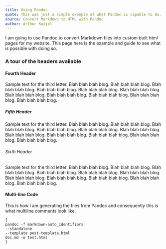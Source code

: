 ```yaml
---
title: Using Pandoc
quote: This was just a simple example of what Pandoc is capable to do. 
source: Convert Markdown to HTML with Pandoc
author: Arthur Koziel
---
```


I am going to use Pandoc to convert Markdown files into custom built html pages for my website. 
This page here is the example and guide to see what is possible with doing so.

### A tour of the headers available 

#### Fourth Header
Sample text for the third letter.
Blah blah blah blog.
Blah blah blah blog.
Blah blah blah blog.
Blah blah blah blog.
Blah blah blah blog.
Blah blah blah blog.
Blah blah blah blog.
Blah blah blah blog.
Blah blah blah blog.
Blah blah blah blog.
Blah blah blah blog.

##### Fifth Header
Sample text for the third letter.
Blah blah blah blog.
Blah blah blah blog.
Blah blah blah blog.
Blah blah blah blog.
Blah blah blah blog.
Blah blah blah blog.
Blah blah blah blog.
Blah blah blah blog.
Blah blah blah blog.
Blah blah blah blog.
Blah blah blah blog.

###### Sixth Header
Sample text for the third letter.
Blah blah blah blog.
Blah blah blah blog.
Blah blah blah blog.
Blah blah blah blog.
Blah blah blah blog.
Blah blah blah blog.
Blah blah blah blog.
Blah blah blah blog.
Blah blah blah blog.
Blah blah blah blog.
Blah blah blah blog.

#### Multi-line Code
This is how I am generating the files from Pandoc and consequently this is what multiline comments look like.

```
{
pandoc -f markdown-auto_identifiers 
--standalone 
--template post-template.html 
doc.md -o test.html
}
```

